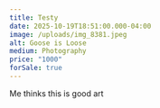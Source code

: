 ```yaml
---
title: Testy
date: 2025-10-19T18:51:00.000-04:00
image: /uploads/img_8381.jpeg
alt: Goose is Loose
medium: Photography
price: "1000"
forSale: true
---
```

Me thinks this is good art
